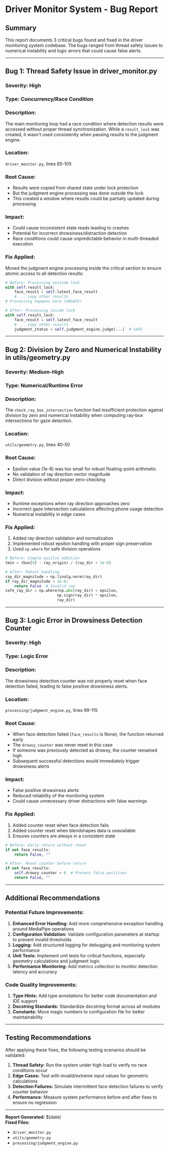 # Driver Monitor System - Bug Report

## Summary
This report documents 3 critical bugs found and fixed in the driver monitoring system codebase. The bugs ranged from thread safety issues to numerical instability and logic errors that could cause false alerts.

---

## Bug 1: Thread Safety Issue in driver_monitor.py

### **Severity:** High
### **Type:** Concurrency/Race Condition

### **Description:**
The main monitoring loop had a race condition where detection results were accessed without proper thread synchronization. While a `result_lock` was created, it wasn't used consistently when passing results to the judgment engine.

### **Location:** 
`driver_monitor.py`, lines 85-105

### **Root Cause:**
- Results were copied from shared state under lock protection
- But the judgment engine processing was done outside the lock
- This created a window where results could be partially updated during processing

### **Impact:**
- Could cause inconsistent state reads leading to crashes
- Potential for incorrect drowsiness/distraction detection
- Race conditions could cause unpredictable behavior in multi-threaded execution

### **Fix Applied:**
Moved the judgment engine processing inside the critical section to ensure atomic access to all detection results:

```python
# Before: Processing outside lock
with self.result_lock:
    face_result = self.latest_face_result
    # ... copy other results
# Processing happens here (UNSAFE)

# After: Processing inside lock  
with self.result_lock:
    face_result = self.latest_face_result
    # ... copy other results
    judgment_status = self.judgment_engine.judge(...)  # SAFE
```

---

## Bug 2: Division by Zero and Numerical Instability in utils/geometry.py

### **Severity:** Medium-High
### **Type:** Numerical/Runtime Error

### **Description:**
The `check_ray_box_intersection` function had insufficient protection against division by zero and numerical instability when computing ray-box intersections for gaze detection.

### **Location:**
`utils/geometry.py`, lines 40-50

### **Root Cause:**
- Epsilon value (1e-8) was too small for robust floating-point arithmetic
- No validation of ray direction vector magnitude
- Direct division without proper zero-checking

### **Impact:**
- Runtime exceptions when ray direction approaches zero
- Incorrect gaze intersection calculations affecting phone usage detection
- Numerical instability in edge cases

### **Fix Applied:**
1. Added ray direction validation and normalization
2. Implemented robust epsilon handling with proper sign preservation
3. Used `np.where` for safe division operations

```python
# Before: Simple epsilon addition
tmin = (box[0] - ray_origin) / (ray_dir + 1e-8)

# After: Robust handling
ray_dir_magnitude = np.linalg.norm(ray_dir)
if ray_dir_magnitude < 1e-6:
    return False  # Invalid ray
safe_ray_dir = np.where(np.abs(ray_dir) < epsilon, 
                       np.sign(ray_dir) * epsilon, 
                       ray_dir)
```

---

## Bug 3: Logic Error in Drowsiness Detection Counter

### **Severity:** High
### **Type:** Logic Error

### **Description:**
The drowsiness detection counter was not properly reset when face detection failed, leading to false positive drowsiness alerts.

### **Location:**
`processing/judgment_engine.py`, lines 99-115

### **Root Cause:**
- When face detection failed (`face_results` is None), the function returned early
- The `drowsy_counter` was never reset in this case
- If someone was previously detected as drowsy, the counter remained high
- Subsequent successful detections would immediately trigger drowsiness alerts

### **Impact:**
- False positive drowsiness alerts
- Reduced reliability of the monitoring system
- Could cause unnecessary driver distractions with false warnings

### **Fix Applied:**
1. Added counter reset when face detection fails
2. Added counter reset when blendshapes data is unavailable
3. Ensures counters are always in a consistent state

```python
# Before: Early return without reset
if not face_results:
    return False, ""

# After: Reset counter before return
if not face_results:
    self.drowsy_counter = 0  # Prevent false positives
    return False, ""
```

---

## Additional Recommendations

### **Potential Future Improvements:**

1. **Enhanced Error Handling:** Add more comprehensive exception handling around MediaPipe operations
2. **Configuration Validation:** Validate configuration parameters at startup to prevent invalid thresholds
3. **Logging:** Add structured logging for debugging and monitoring system performance
4. **Unit Tests:** Implement unit tests for critical functions, especially geometry calculations and judgment logic
5. **Performance Monitoring:** Add metrics collection to monitor detection latency and accuracy

### **Code Quality Improvements:**

1. **Type Hints:** Add type annotations for better code documentation and IDE support
2. **Docstring Standards:** Standardize docstring format across all modules
3. **Constants:** Move magic numbers to configuration file for better maintainability

---

## Testing Recommendations

After applying these fixes, the following testing scenarios should be validated:

1. **Thread Safety:** Run the system under high load to verify no race conditions occur
2. **Edge Cases:** Test with invalid/extreme input values for geometric calculations  
3. **Detection Failures:** Simulate intermittent face detection failures to verify counter behavior
4. **Performance:** Measure system performance before and after fixes to ensure no regression

---

**Report Generated:** $(date)  
**Fixed Files:** 
- `driver_monitor.py`
- `utils/geometry.py` 
- `processing/judgment_engine.py`